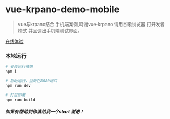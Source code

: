 # vue-krpano-demo-mobile

> vue与krpano结合 手机端案例,鸣谢vue-krpano 请用谷歌浏览器 打开发者模式 并且调出手机端测试界面。



[在线体验](http://www.deyou360.com/ydkrpano/index.html#/shangjie)




### 本地运行

``` bash
# 安装运行依懒
npm i

# 启动运行，监听在8080端口
npm run dev

# 打包部署
npm run build

```




##### 如果有帮助到你请给我一个start 谢谢！

